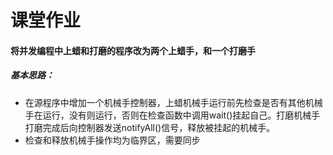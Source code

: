 # 课堂作业
####  将并发编程中上蜡和打磨的程序改为两个上蜡手，和一个打磨手
#####  基本思路：
- 在源程序中增加一个机械手控制器，上蜡机械手运行前先检查是否有其他机械手在运行，没有则运行，否则在检查函数中调用wait()挂起自己。打磨机械手打磨完成后向控制器发送notifyAll()信号，释放被挂起的机械手。
- 检查和释放机械手操作均为临界区，需要同步